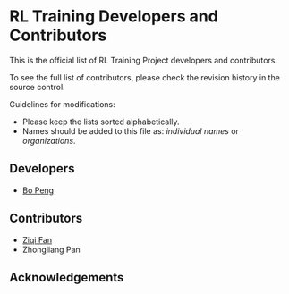 # RL Training Developers and Contributors

This is the official list of RL Training Project developers and contributors.

To see the full list of contributors, please check the revision history in the source control.

Guidelines for modifications:

* Please keep the lists sorted alphabetically.
* Names should be added to this file as: *individual names* or *organizations*.

## Developers

* [Bo Peng](https://www.linkedin.com/in/bo-peng-647068272/)

## Contributors

* [Ziqi Fan](https://github.com/fan-ziqi)
* Zhongliang Pan

## Acknowledgements


